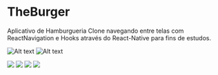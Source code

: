 # TheBurger

Aplicativo de Hamburgueria Clone navegando entre telas com ReactNavigation e Hooks através do React-Native para fins de estudos.

![Alt text](https://i.ibb.co/cQ4QyZ4/The-Burger-Video1.gif)
![Alt text](https://i.ibb.co/V3Xpn7p/The-Burger-Video2.gif)

 <img src="https://i.ibb.co/Q8wY5j8/The-Burger-Preview1.png"/> 
<img src="https://i.ibb.co/qCYYyg2/The-Burger-Preview2.png"/> 

<img src="https://i.ibb.co/Xb2PDPw/The-Burger-Preview3.png"/> 
<img src="https://i.ibb.co/TLNSRmX/The-Burger-Preview4.png"/> 

